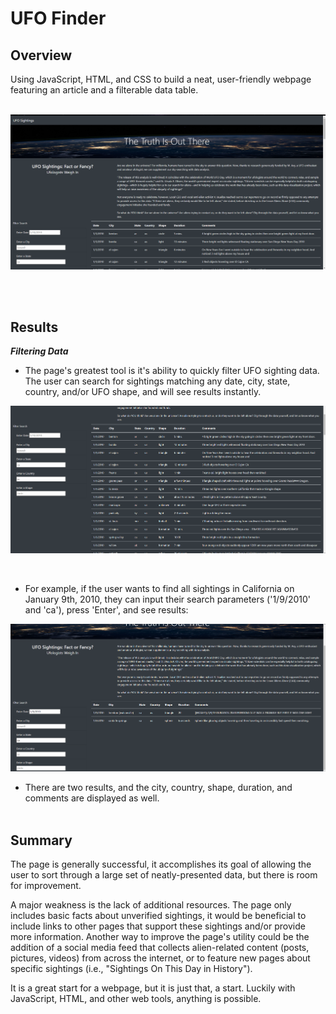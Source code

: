 # UFO Finder

## Overview
Using JavaScript, HTML, and CSS to build a neat, user-friendly webpage featuring an article and a filterable data table.
<br></br>

![homepage](./static/images/Homepage.png)

<br></br>

## Results
_**Filtering Data**_
<br>
* The page's greatest tool is it's ability to quickly filter UFO sighting data. The user can search for sightings matching any date, city, state, country, and/or UFO shape, and will see results instantly.

![before_search](./static/images/before_search.png)

<br>

* For example, if the user wants to find all sightings in California on January 9th, 2010, they can input their search parameters ('1/9/2010' and 'ca'), press 'Enter', and see results:

![after_search](./static/images/after_search.png)

* There are two results, and the city, country, shape, duration, and comments are displayed as well.
<br></br>

## Summary
The page is generally successful, it accomplishes its goal of allowing the user to sort through a large set of neatly-presented data, but there is room for improvement.

A major weakness is the lack of additional resources. The page only includes basic facts about unverified sightings, it would be beneficial to include links to other pages that support these sightings and/or provide more information. Another way to improve the page's utility could be the addition of a social media feed that collects alien-related content (posts, pictures, videos) from across the internet, or to feature new pages about specific sightings (i.e., "Sightings On This Day in History").

It is a great start for a webpage, but it is just that, a start. Luckily with JavaScript, HTML, and other web tools, anything is possible.